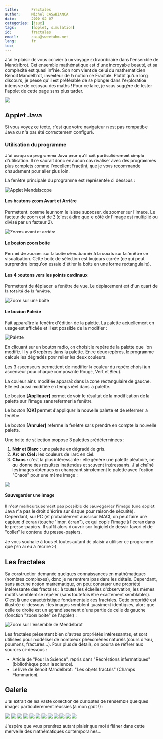 ```yaml
---
title:      Fractales
author:     Michel CASABIANCA
date:       2000-02-07
categories: [jeux]
tags:       [applet, simulation]
id:         fractales
email:      casa@sweetohm.net
lang:       fr
toc:        
---
```


J'ai le plaisir de vous convier à un voyage extraordinaire dans
l'ensemble de Mandelbrot. Cet ensemble mathématique est d'une incroyable
beauté, et sa complexité est quasi infinie. Son nom vient de celui du
mathématicien Benoit Mandelbrot, inventeur de la notion de Fractale.
Plutôt qu'un long discours, je pense qu'il est préférable de se plonger
dans l'exploration intensive de ce joyau des maths ! Pour ce faire, je
vous suggère de tester l'applet de cette page sans plus tarder.

<!--more-->

![](fractales.titre.png)

Applet Java
-----------

<applet code="MandelScope.class" codebase="../java/fractales" width="405" height="294">
<p class="applet-error">Si vous voyez ce texte, c'est que votre navigateur n'est 
pas compatible Java ou n'a pas été correctement configuré.</p>
</applet>

### Utilisation du programme

J'ai conçu ce programme Java pour qu'il soit particulièrement simple
d'utilisation. Il ne saurait donc en aucun cas rivaliser avec des
programmes plus complets comme l'excellent FractInt, que je vous
recommande chaudement pour aller plus loin.

La fenêtre principale du programme est représentée ci dessous :

![Applet Mendelscope](fractales.applet.png)

#### Les boutons zoom Avant et Arrière

Permettent, comme leur nom le laisse supposer, de zoomer sur l'image. Le
facteur de zoom est de 2 (c'est à dire que le côté de l'image est
multiplié ou divisé par un facteur 2).

![Zooms avant et arrière](fractales.zooms.png)

#### Le bouton zoom boite

Permet de zoomer sur la boite sélectionnée à la souris sur la fenêtre de
visualisation. Cette boite de sélection est toujours carrée (ce qui peut
surprendre lorsqu'on essaie d'étirer la boite en une forme
rectangulaire).

#### Les 4 boutons vers les points cardinaux

Permettent de déplacer la fenêtre de vue. Le déplacement est d'un quart
de la totalité de la fenêtre.

![Zoom sur une boite](fractales.zoom.png)

#### Le bouton Palette

Fait apparaître la fenêtre d'édition de la palette. La palette
actuellement en usage est affichée et il est possible de la modifier :

![Palette](fractales.palette.png)

En cliquant sur un bouton radio, on choisit le repère de la palette que
l'on modifie. Il y a 6 repères dans la palette. Entre deux repères, le
programme calcule les dégradés pour relier les deux couleurs.

Les 3 ascenseurs permettent de modifier la couleur du repère choisi (un
ascenseur pour chaque composante Rouge, Vert et Bleu).

La couleur ainsi modifiée apparaît dans la zone rectangulaire de gauche.
Elle est aussi modifiée en temps réel dans la palette.

Le bouton **[Appliquer]** permet de voir le résultat de la modification
de la palette sur l'image sans refermer la fenêtre.

Le bouton **[OK]** permet d'appliquer la nouvelle palette et de refermer
la fenêtre.

Le bouton **[Annuler]** referme la fenêtre sans prendre en compte la
nouvelle palette.

Une boite de sélection propose 3 palettes prédéterminées :

1. **Noir et Blanc :** une palette en dégradé de gris.
2. **Arc en Ciel :** les couleurs de l'arc en ciel.
3. **Chaos :** c'est la plus intéressante : elle génère une palette
   aléatoire, ce qui donne des résultats inattendus et souvent
   intéressants. J'ai chaîné les images obtenues en changeant
   simplement le palette avec l'option "Chaos" pour une même image :

![](fractales.demo.png)

#### Sauvegarder une image

Il n'est malheureusement pas possible de sauvegarder l'image (une applet
Java n'a pas le droit d'écrire sur disque pour raison de sécurité).
Cependant, sur PC (et probablement aussi sur MAC), on peut faire une
capture d'écran (touche "impr. écran"), ce qui copie l'image à l'écran
dans le presse-papiers. Il suffit alors d'ouvrir son logiciel de dessin
favori et de "coller" le contenu du presse-papiers.

Je vous souhaite à tous et toutes autant de plaisir à utiliser ce
programme que j'en ai eu à l'écrire :-)

Les fractales
-------------

Sa construction demande quelques connaissances en mathématiques (nombres
complexes), donc je ne rentrerai pas dans les détails. Cependant, sans
aucune notion mathématique, on peut constater une propriété intéressante
des fractales : à toutes les échelles d'observation, les mêmes motifs
semblent se répéter (sans toutefois être exactement semblables). C'est
là une caractéristique fondamentale des fractales. Cette propriété est
illustrée ci-dessous : les images semblent quasiment identiques, alors
que celle de droite est un agrandissement d'une partie de celle de
gauche (fonction "zoom boite" de l'applet) :

![Zoom sur l'ensemble de Mendelbrot](fractales.zoom.png)

Les fractales présentent bien d'autres propriétés intéressantes, et sont
utilisées pour modéliser de nombreux phénomènes naturels (cours d'eau,
poumons, fractures...). Pour plus de détails, on pourra se référer aux
sources ci-dessous :

- Article de "Pour la Science", repris dans "Récréations
  informatiques" (bibliothèque pour la science).
- Le livre de Benoit Mandelbrot : "Les objets fractals" (Champs
  Flammarion).

Galerie
-------

J'ai extrait de ma vaste collection de curiosités de l'ensemble quelques
images particulièrement réussies (à mon goût !) :

![](fractales.exemple01.png) ![](fractales.exemple02.png)
![](fractales.exemple03.png) ![](fractales.exemple04.png)
![](fractales.exemple05.png) ![](fractales.exemple06.png)
![](fractales.exemple07.png) ![](fractales.exemple08.png)
![](fractales.exemple09.png) ![](fractales.exemple10.png)
![](fractales.exemple11.png) ![](fractales.exemple12.png)

J'espère que vous prendrez autant plaisir que moi à flâner dans cette
merveille des mathématiques contemporaines...
